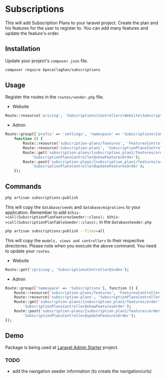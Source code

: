 # Subscriptions
This will add Subscription Plans to your laravel project.
Create the plan and his features for the user to register to.
You can add many features and update the feature's order.

## Installation
Update your project's `composer.json` file.

```bash
composer require bpocallaghan/subscriptions
```

## Usage

Register the routes in the `routes/vendor.php` file.
- Website
```bash
Route::resource('pricing', 'Subscriptions\Controllers\Website\SubscriptionsController');
```
- Admin
```bash
Route::group(['prefix' => 'settings', 'namespace' => 'Subscriptions\Controllers\Admin'],
	function () {
		Route::resource('subscription-plans/features', 'FeaturesController');
		Route::resource('subscription-plans', 'SubscriptionPlansController');
		Route::get('subscription-plans/{subscription_plan}/features/order',
			'SubscriptionPlansController@showFeaturesOrder');
		Route::post('subscription-plans/{subscription_plan}/features/order',
			'SubscriptionPlansController@updateFeaturesOrder');
	});
```

## Commands
```bash
php artisan subscriptions:publish
```
This will copy the `database/seeds` and `database/migrations` to your application.
Remember to add `$this->call(SubscriptionPlanFeaturesSeeder::class); $this->call(SubscriptionPlanTableSeeder::class);` in the `DatabaseSeeder.php`

```bash
php artisan subscriptions:publish --files=all
```
This will copy the `models, views and controllers` to their respective directories.
Please note when you execute the above command. You need to update your `routes`.
- Website
```bash 
Route::get('/pricing', 'SubscriptionsController@index');
```
- Admin
```bash
Route::group(['namespace' => 'Subscriptions'], function () {
	Route::resource('subscription-plans/features', 'FeaturesController');
	Route::resource('subscription-plans', 'SubscriptionPlansController');
	Route::get('subscription-plans/{subscription_plan}/features/order',
		'SubscriptionPlansController@showFeaturesOrder');
	Route::post('subscription-plans/{subscription_plan}/features/order',
		'SubscriptionPlansController@updateFeaturesOrder');
});
```

## Demo
Package is being used at [Laravel Admin Starter](https://github.com/bpocallaghan/laravel-admin-starter) project.

### TODO
- add the navigation seeder information (to create the navigation/urls)